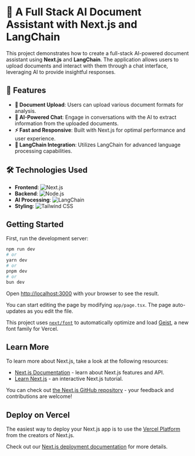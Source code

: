 # 🧠 A Full Stack AI Document Assistant with Next.js and LangChain

This project demonstrates how to create a full-stack AI-powered document assistant using **Next.js** and **LangChain**. The application allows users to upload documents and interact with them through a chat interface, leveraging AI to provide insightful responses.

## 🚀 Features

- **📄 Document Upload**: Users can upload various document formats for analysis.
- **💬 AI-Powered Chat**: Engage in conversations with the AI to extract information from the uploaded documents.
- **⚡ Fast and Responsive**: Built with Next.js for optimal performance and user experience.
- **🔗 LangChain Integration**: Utilizes LangChain for advanced language processing capabilities.

## 🛠️ Technologies Used

- **Frontend**: ![Next.js](https://img.shields.io/badge/Next.js-000?style=flat-square&logo=next.js&logoColor=white)
- **Backend**: ![Node.js](https://img.shields.io/badge/Node.js-339933?style=flat-square&logo=node.js&logoColor=white)
- **AI Processing**: ![LangChain](https://img.shields.io/badge/LangChain-FF9900?style=flat-square&logo=langchain&logoColor=white)
- **Styling**: ![Tailwind CSS](https://img.shields.io/badge/Tailwind_CSS-38B2AC?style=flat-square&logo=tailwind-css&logoColor=white)

## Getting Started

First, run the development server:

```bash
npm run dev
# or
yarn dev
# or
pnpm dev
# or
bun dev
```

Open [http://localhost:3000](http://localhost:3000) with your browser to see the result.

You can start editing the page by modifying `app/page.tsx`. The page auto-updates as you edit the file.

This project uses [`next/font`](https://nextjs.org/docs/app/building-your-application/optimizing/fonts) to automatically optimize and load [Geist](https://vercel.com/font), a new font family for Vercel.

## Learn More

To learn more about Next.js, take a look at the following resources:

- [Next.js Documentation](https://nextjs.org/docs) - learn about Next.js features and API.
- [Learn Next.js](https://nextjs.org/learn) - an interactive Next.js tutorial.

You can check out [the Next.js GitHub repository](https://github.com/vercel/next.js) - your feedback and contributions are welcome!

## Deploy on Vercel

The easiest way to deploy your Next.js app is to use the [Vercel Platform](https://vercel.com/new?utm_medium=default-template&filter=next.js&utm_source=create-next-app&utm_campaign=create-next-app-readme) from the creators of Next.js.

Check out our [Next.js deployment documentation](https://nextjs.org/docs/app/building-your-application/deploying) for more details.
